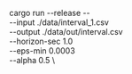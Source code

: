cargo run --release -- \
  --input ./data/interval_1.csv \
  --output ./data/out/interval.csv \
  --horizon-sec 1.0 \
  --eps-min 0.0003 \
  --alpha 0.5 \